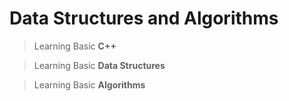 # Data Structures and Algorithms
> Learning Basic **C++**

> Learning Basic **Data Structures**

> Learning Basic **Algorithms**
